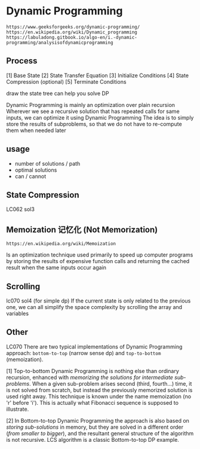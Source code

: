 # Dynamic Programming
    https://www.geeksforgeeks.org/dynamic-programming/
    https://en.wikipedia.org/wiki/Dynamic_programming
    https://labuladong.gitbook.io/algo-en/i.-dynamic-programming/analysisofdynamicprogramming

## Process
[1] Base State
[2] State Transfer Equation
[3] Initialize Conditions
[4] State Compression (optional)
[5] Terminate Conditions

draw the state tree can help you solve DP

Dynamic Programming is mainly an optimization over plain recursion
Wherever we see a recursive solution that has repeated calls for same inputs, we can optimize it using Dynamic Programming
The idea is to simply store the results of subproblems, so that we do not have to re-compute them when needed later 


## usage
- number of solutions / path
- optimal solutions
- can / cannot


## State Compression
LC062 sol3

## Memoization 记忆化 (Not Memorization)
    https://en.wikipedia.org/wiki/Memoization
Is an optimization technique used primarily to speed up computer programs by storing the results of expensive function calls and returning the cached result when the same inputs occur again


## Scrolling
lc070 sol4 (for simple dp)
If the current state is only related to the previous one, we can all simplify the space complexity by scrolling the array and variables


## Other
LC070
There are two typical implementations of Dynamic Programming approach: `bottom-to-top` (narrow sense dp) and `top-to-bottom` (memoization).

[1] Top-to-bottom Dynamic Programming is nothing else than ordinary recursion, enhanced with *memorizing the solutions for intermediate sub-problems*. 
When a given sub-problem arises second (third, fourth...) time, it is not solved from scratch, but instead the previously memorized solution is used right away. This technique is known under the name memoization (no 'r' before 'i').
This is actually what Fibonacci sequence is supposed to illustrate.

[2] In Bottom-to-top Dynamic Programming the approach is also based on *storing sub-solutions* in memory, but they are solved in a different order (*from smaller to bigger*), and the resultant general structure of the algorithm is not recursive. LCS algorithm is a classic Bottom-to-top DP example.

